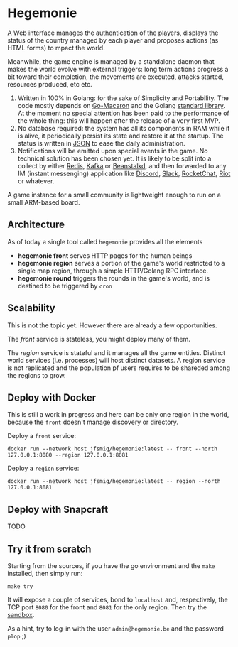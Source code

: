 # Hegemonie

A Web interface manages the authentication of the players, displays the
status of the country managed by each player and proposes actions (as HTML forms)
to mpact the world.

Meanwhile, the game engine is managed by a standalone daemon that makes
the world evolve with external triggers: long term actions progress a bit
toward their completion, the movements are executed, attacks started, resources
produced, etc etc.

1. Written in 100% in Golang: for the sake of Simplicity and Portability. The
   code mostly depends on [Go-Macaron](https://go-macaron.com) and the Golang
   [standard library](https://golang.org/pkg). At the moment no special
   attention has been paid to the performance of the whole thing: this will
   happen after the release of a very first MVP.
2. No database required: the system has all its components in RAM while it is
   alive, it periodically persist its state and restore it at the startup.
   The status is written in [JSON](https://json.org) to ease the daily
   administration.
3. Notifications will be emitted upon special events in the game.
   No technical solution has been chosen yet.
   It is likely to be split into a collect by either [Redis](https://redis.io),
   [Kafka](https://kafka.apache.org) or [Beanstalkd](https://beanstalkd.github.io),
   and then forwarded to any IM (instant messenging) application like
   [Discord](https://discord.io/), [Slack](https://slack.com),
   [RocketChat](https://rocket.chat), [Riot](https://riot.im) or whatever.

A game instance for a small community is lightweight enough to run on a small
ARM-based board.

## Architecture

As of today a single tool called ``hegemonie`` provides all the elements
* **hegemonie front** serves HTTP pages for the human beings
* **hegemonie region** serves a portion of the game's world restricted to a single map region,
  through a simple HTTP/Golang RPC interface.
* **hegemonie round** triggers the rounds in the game's world, and is destined to be triggered
  by ``cron``

## Scalability

This is not the topic yet. However there are already a few opportunities.

The *front* service is stateless, you might deploy many of them.

The *region* service is stateful and it manages all the game entities. Distinct world
services (i.e. processes) will host distinct datasets. A region service is not replicated
and the population pf users requires to be shareded among the regions to grow.

## Deploy with Docker

This is still a work in progress and here can be only one region in the world, because the
``front`` doesn't manage discovery or directory.

Deploy a ``front`` service:
```
docker run --network host jfsmig/hegemonie:latest -- front --north 127.0.0.1:8080 --region 127.0.0.1:8081
```

Deploy a ``region`` service:
```
docker run --network host jfsmig/hegemonie:latest -- region --north 127.0.0.1:8081
```

## Deploy with Snapcraft

TODO

## Try it from scratch

Starting from the sources, if you have the go environment and the ``make`` installed, then simply run:
 
```
make try
```

It will expose a couple of services, bond to ``localhost`` and, respectively, the TCP port ``8080``
for the front and ``8081`` for the only region. Then try the [sandbox](http://127.0.0.1:8080).

As a hint, try to log-in with the user ``admin@hegemonie.be`` and the password ``plop`` ;)
